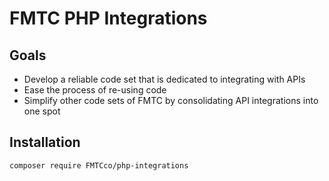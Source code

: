 # FMTC PHP Integrations

## Goals
- Develop a reliable code set that is dedicated to integrating with APIs
- Ease the process of re-using code
- Simplify other code sets of FMTC by consolidating API integrations into one spot

## Installation

```
composer require FMTCco/php-integrations
```